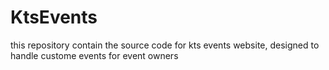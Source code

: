 # KtsEvents
this repository contain the source code for kts events website, designed to handle custome events for event owners
